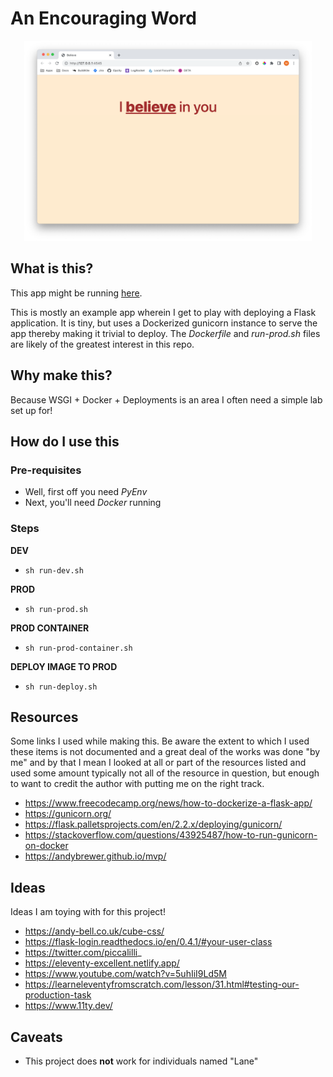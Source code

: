 # An Encouraging Word

<p align="center">
  <img width="460" height="320" src="./meta/demo.png">
</p>

## What is this?

This app might be running [here](https://an-encouraging-word.fly.dev/).

This is mostly an example app wherein I get to play with deploying a Flask application. It is tiny, but uses a Dockerized gunicorn instance to serve the app thereby making it trivial to deploy. The _Dockerfile_ and _run-prod.sh_ files are likely of the greatest interest in this repo.

## Why make this?

Because WSGI + Docker + Deployments is an area I often need a simple lab set up for!

## How do I use this

### Pre-requisites 

- Well, first off you need _PyEnv_
- Next, you'll need _Docker_ running

### Steps

__DEV__

- `sh run-dev.sh`

__PROD__

- `sh run-prod.sh`

__PROD CONTAINER__

- `sh run-prod-container.sh`

__DEPLOY IMAGE TO PROD__

- `sh run-deploy.sh`

## Resources

Some links I used while making this. Be aware the extent to which I used these items is not documented and a great deal of the works was done "by me" and by that I mean I looked at all or part of the resources listed and used some amount typically not all of the resource in question, but enough to want to credit the author with putting me on the right track. 

- https://www.freecodecamp.org/news/how-to-dockerize-a-flask-app/
- https://gunicorn.org/
- https://flask.palletsprojects.com/en/2.2.x/deploying/gunicorn/
- https://stackoverflow.com/questions/43925487/how-to-run-gunicorn-on-docker
- https://andybrewer.github.io/mvp/

## Ideas

Ideas I am toying with for this project!

- https://andy-bell.co.uk/cube-css/
- https://flask-login.readthedocs.io/en/0.4.1/#your-user-class
- https://twitter.com/piccalilli_
- https://eleventy-excellent.netlify.app/
- https://www.youtube.com/watch?v=5uhIiI9Ld5M
- https://learneleventyfromscratch.com/lesson/31.html#testing-our-production-task
- https://www.11ty.dev/

## Caveats 

- This project does __not__ work for individuals named "Lane"